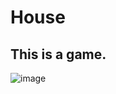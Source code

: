 # House

## This is a game.

![image](https://user-images.githubusercontent.com/48657919/226991160-40f3ce11-b621-4ca4-bc77-4f3e5345bb42.png)
